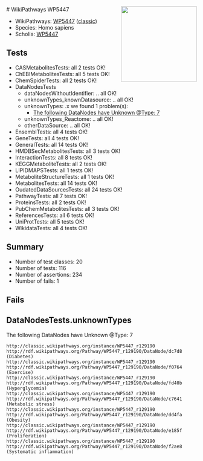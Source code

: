 <img style="float: right; width: 200px" src="https://upload.wikimedia.org/wikipedia/commons/thumb/8/83/Wplogo_with_text_500.png/640px-Wplogo_with_text_500.png" />
# WikiPathways WP5447

* WikiPathways: [WP5447](https://wikipathways.org/pathways/WP5447) ([classic](https://classic.wikipathways.org/instance/WP5447))
* Species: Homo sapiens
* Scholia: [WP5447](https://scholia.toolforge.org/wikipathways/WP5447)
## Tests
* CASMetabolitesTests: all 2 tests OK!
* ChEBIMetabolitesTests: all 5 tests OK!
* ChemSpiderTests: all 2 tests OK!
* DataNodesTests
    * dataNodesWithoutIdentifier: .. all OK!
    * unknownTypes_knownDatasource: .. all OK!
    * unknownTypes: .x we found 1 problem(s):
        * [The following DataNodes have Unknown @Type: 7](#839973e5)
    * unknownTypes_Reactome: .. all OK!
    * otherDataSource: .. all OK!
* EnsemblTests: all 4 tests OK!
* GeneTests: all 4 tests OK!
* GeneralTests: all 14 tests OK!
* HMDBSecMetabolitesTests: all 3 tests OK!
* InteractionTests: all 8 tests OK!
* KEGGMetaboliteTests: all 2 tests OK!
* LIPIDMAPSTests: all 1 tests OK!
* MetaboliteStructureTests: all 1 tests OK!
* MetabolitesTests: all 14 tests OK!
* OudatedDataSourcesTests: all 24 tests OK!
* PathwayTests: all 7 tests OK!
* ProteinsTests: all 2 tests OK!
* PubChemMetabolitesTests: all 3 tests OK!
* ReferencesTests: all 6 tests OK!
* UniProtTests: all 5 tests OK!
* WikidataTests: all 4 tests OK!


## Summary

* Number of test classes: 20
* Number of tests: 116
* Number of assertions: 234
* Number of fails: 1

## Fails

<a name="839973e5" />

## DataNodesTests.unknownTypes

The following DataNodes have Unknown @Type: 7
```
http://classic.wikipathways.org/instance/WP5447_r129190 http://rdf.wikipathways.org/Pathway/WP5447_r129190/DataNode/dc7d8 (Diabetes)
http://classic.wikipathways.org/instance/WP5447_r129190 http://rdf.wikipathways.org/Pathway/WP5447_r129190/DataNode/f0764 (Exercise)
http://classic.wikipathways.org/instance/WP5447_r129190 http://rdf.wikipathways.org/Pathway/WP5447_r129190/DataNode/fd40b (Hyperglycemia)
http://classic.wikipathways.org/instance/WP5447_r129190 http://rdf.wikipathways.org/Pathway/WP5447_r129190/DataNode/c7641 (Metabolic stress)
http://classic.wikipathways.org/instance/WP5447_r129190 http://rdf.wikipathways.org/Pathway/WP5447_r129190/DataNode/dd4fa (Obesity)
http://classic.wikipathways.org/instance/WP5447_r129190 http://rdf.wikipathways.org/Pathway/WP5447_r129190/DataNode/e185f (Proliferation)
http://classic.wikipathways.org/instance/WP5447_r129190 http://rdf.wikipathways.org/Pathway/WP5447_r129190/DataNode/f2ae8 (Systematic inflammation)
```

